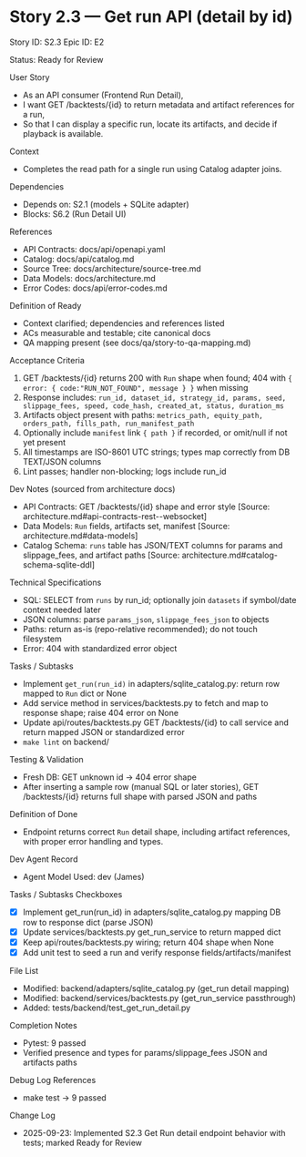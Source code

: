 # Story 2.3 — Get run API (detail by id)
Story ID: S2.3
Epic ID: E2



Status: Ready for Review

User Story
- As an API consumer (Frontend Run Detail),
- I want GET /backtests/{id} to return metadata and artifact references for a run,
- So that I can display a specific run, locate its artifacts, and decide if playback is available.

Context
- Completes the read path for a single run using Catalog adapter joins.


Dependencies
- Depends on: S2.1 (models + SQLite adapter)
- Blocks: S6.2 (Run Detail UI)

References
- API Contracts: docs/api/openapi.yaml
- Catalog: docs/api/catalog.md
- Source Tree: docs/architecture/source-tree.md
- Data Models: docs/architecture.md
- Error Codes: docs/api/error-codes.md

Definition of Ready
- Context clarified; dependencies and references listed
- ACs measurable and testable; cite canonical docs
- QA mapping present (see docs/qa/story-to-qa-mapping.md)

Acceptance Criteria
1) GET /backtests/{id} returns 200 with `Run` shape when found; 404 with `{ error: { code:"RUN_NOT_FOUND", message } }` when missing
2) Response includes: `run_id, dataset_id, strategy_id, params, seed, slippage_fees, speed, code_hash, created_at, status, duration_ms`
3) Artifacts object present with paths: `metrics_path, equity_path, orders_path, fills_path, run_manifest_path`
4) Optionally include `manifest` link `{ path }` if recorded, or omit/null if not yet present
5) All timestamps are ISO-8601 UTC strings; types map correctly from DB TEXT/JSON columns
6) Lint passes; handler non-blocking; logs include run_id

Dev Notes (sourced from architecture docs)
- API Contracts: GET /backtests/{id} shape and error style [Source: architecture.md#api-contracts-rest--websocket]
- Data Models: `Run` fields, artifacts set, manifest [Source: architecture.md#data-models]
- Catalog Schema: `runs` table has JSON/TEXT columns for params and slippage_fees, and artifact paths [Source: architecture.md#catalog-schema-sqlite-ddl]

Technical Specifications
- SQL: SELECT from `runs` by run_id; optionally join `datasets` if symbol/date context needed later
- JSON columns: parse `params_json`, `slippage_fees_json` to objects
- Paths: return as-is (repo-relative recommended); do not touch filesystem
- Error: 404 with standardized error object

Tasks / Subtasks
- Implement `get_run(run_id)` in adapters/sqlite_catalog.py: return row mapped to `Run` dict or None
- Add service method in services/backtests.py to fetch and map to response shape; raise 404 error on None
- Update api/routes/backtests.py GET /backtests/{id} to call service and return mapped JSON or standardized error
- `make lint` on backend/

Testing & Validation
- Fresh DB: GET unknown id -> 404 error shape
- After inserting a sample row (manual SQL or later stories), GET /backtests/{id} returns full shape with parsed JSON and paths

Definition of Done
- Endpoint returns correct `Run` detail shape, including artifact references, with proper error handling and types.



Dev Agent Record
- Agent Model Used: dev (James)

Tasks / Subtasks Checkboxes
- [x] Implement get_run(run_id) in adapters/sqlite_catalog.py mapping DB row to response dict (parse JSON)
- [x] Update services/backtests.py get_run_service to return mapped dict
- [x] Keep api/routes/backtests.py wiring; return 404 shape when None
- [x] Add unit test to seed a run and verify response fields/artifacts/manifest

File List
- Modified: backend/adapters/sqlite_catalog.py (get_run detail mapping)
- Modified: backend/services/backtests.py (get_run_service passthrough)
- Added: tests/backend/test_get_run_detail.py

Completion Notes
- Pytest: 9 passed
- Verified presence and types for params/slippage_fees JSON and artifacts paths

Debug Log References
- make test → 9 passed

Change Log
- 2025-09-23: Implemented S2.3 Get Run detail endpoint behavior with tests; marked Ready for Review
